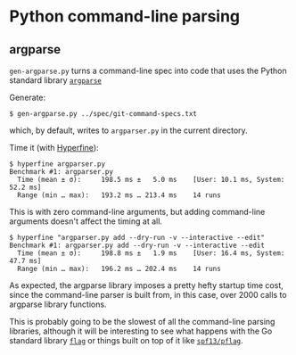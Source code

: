 # Python command-line parsing

## argparse

`gen-argparse.py` turns a command-line spec into code that uses the Python
standard library [`argparse`](https://docs.python.org/3/library/argparse.html)

Generate:

```
$ gen-argparse.py ../spec/git-command-specs.txt
```

which, by default, writes to `argparser.py` in the current directory.

Time it (with [Hyperfine](https://github.com/sharkdp/hyperfine)):

```
$ hyperfine argparser.py
Benchmark #1: argparser.py
  Time (mean ± σ):     198.5 ms ±   5.0 ms    [User: 10.1 ms, System: 52.2 ms]
  Range (min … max):   193.2 ms … 213.4 ms    14 runs
```

This is with zero command-line arguments, but adding command-line arguments doesn't affect
the timing at all.

```
$ hyperfine "argparser.py add --dry-run -v --interactive --edit"
Benchmark #1: argparser.py add --dry-run -v --interactive --edit
  Time (mean ± σ):     198.8 ms ±   1.9 ms    [User: 16.4 ms, System: 47.7 ms]
  Range (min … max):   196.2 ms … 202.4 ms    14 runs
```

As expected, the argparse library imposes a pretty hefty startup time
cost, since the command-line parser is built from, in this case, over 2000 calls to argparse
library functions.

This is probably going to be the slowest of all the command-line parsing libraries, although
it will be interesting to see what happens with the Go standard library [`flag`](https://golang.org/pkg/flag/)
or things built on top of it like [`spf13/pflag`](https://github.com/spf13/pflag).
